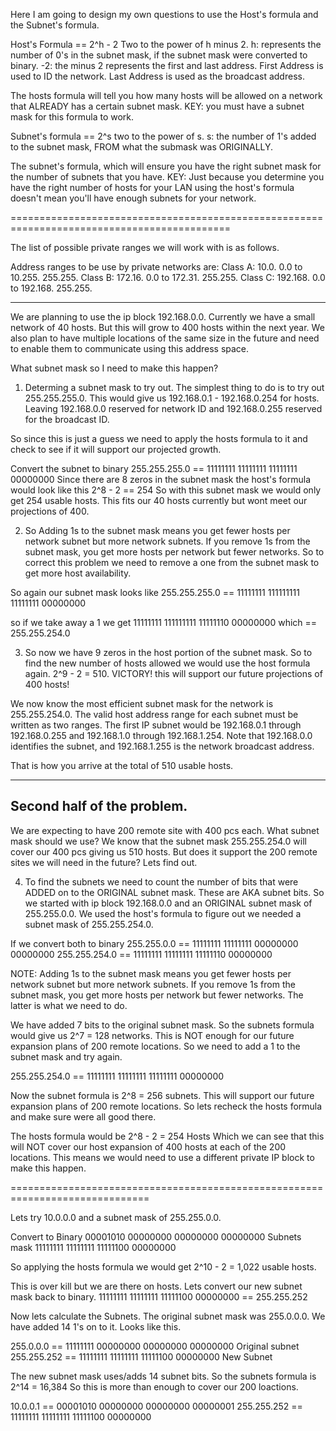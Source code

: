 Here I am going to design my own questions to use the Host's formula and the Subnet's formula.

Host's Formula == 2^h - 2
Two to the power of h minus 2. 
h: represents the number of 0's in the subnet mask, if the subnet mask were converted to binary.
-2: the minus 2 represents the first and last address. First Address is used to ID the network. Last Address is used as the broadcast address.

The hosts formula will tell you how many hosts will be allowed on a network that ALREADY has a certain subnet mask. 
KEY: you must have a subnet mask for this formula to work.


Subnet's formula == 2^s
two to the power of s.
s: the number of 1's added to the subnet mask, FROM what the submask was ORIGINALLY. 

The subnet's formula, which will ensure you have the right subnet mask for the number of subnets that you have. 
KEY: Just because you determine you have the right number of hosts for your LAN using the host's formula doesn't mean you'll have enough subnets for your network.

============================================================================================

The list of possible private ranges we will work with is as follows.

Address ranges to be use by private networks are:
Class A: 10.0. 0.0 to 10.255. 255.255.
Class B: 172.16. 0.0 to 172.31. 255.255.
Class C: 192.168. 0.0 to 192.168. 255.255.

---------------------------------------------------------------------------------------------

We are planning to use the ip block 192.168.0.0. Currently we have a small network of 40 hosts. But this will grow to 400 hosts within the next year. We also plan to have multiple locations of the same size in the future and need to enable them to communicate using this address space.

What subnet mask so I need to make this happen?

1. Determing a subnet mask to try out.
The simplest thing to do is to try out 255.255.255.0. This would give us 192.168.0.1 - 192.168.0.254 for hosts. Leaving 192.168.0.0 reserved for network ID and 192.168.0.255 reserved for the broadcast ID.

So since this is just a guess we need to apply the hosts formula to it and check to see if it will support our projected growth.

Convert the subnet to binary 255.255.255.0 == 11111111 11111111 11111111 00000000
Since there are 8 zeros in the subnet mask the host's formula would look like this 2^8 - 2 == 254 
So with this subnet mask we would only get 254 usable hosts. This fits our 40 hosts currently but wont meet our projections of 400.

2. So Adding 1s to the subnet mask means you get fewer hosts per network subnet but more network subnets. If you remove 1s from the subnet mask, you get more hosts per network but fewer networks. So to correct this problem we need to remove a one from the subnet mask to get more host availability.

So again our subnet mask looks like 255.255.255.0 == 11111111 111111111 11111111 00000000

so if we take away a 1 we get 11111111 111111111 11111110 00000000 which == 255.255.254.0

3. So now we have 9 zeros in the host portion of the subnet mask. So to find the new number of hosts allowed we would use the host formula again. 2^9 - 2 = 510. VICTORY! this will support our future projections of 400 hosts!

We now know the most efficient subnet mask for the network is 255.255.254.0. The valid host address range for each subnet must be written as two ranges.
The first IP subnet would be 192.168.0.1 through 192.168.0.255 and 192.168.1.0 through 192.168.1.254. Note that 192.168.0.0 identifies the subnet, and 192.168.1.255 is the network broadcast address.

That is how you arrive at the total of 510 usable hosts. 

-------------------------------------------------------------------
Second half of the problem.
-------------------------------------------------------------------
We are expecting to have 200 remote site with 400 pcs each. What subnet mask should we use? We know that the subnet mask 255.255.254.0 will cover our 400 pcs giving us 510 hosts. But does it support the 200 remote sites we will need in the future? Lets find out. 

4. To find the subnets we need to count the number of bits that were ADDED on to the ORIGINAL subnet mask. These are AKA subnet bits. So we started with ip block 192.168.0.0 and an ORIGINAL subnet mask of 255.255.0.0.
We used the host's formula to figure out we needed a subnet mask of 255.255.254.0.

If we convert both to binary 255.255.0.0    == 11111111 11111111 00000000 00000000
                             255.255.254.0  == 11111111 11111111 11111110 00000000


NOTE: Adding 1s to the subnet mask means you get fewer hosts per network subnet but more network subnets. If you remove 1s from the subnet mask, you get more hosts per network but fewer networks. The latter is what we need to do.

We have added 7 bits to the original subnet mask. So the subnets formula would give us 2^7 = 128 networks. This is NOT enough for our future expansion plans of 200 remote locations. So we need to add a 1 to the subnet mask and try again. 

255.255.254.0  == 11111111 11111111 11111111 00000000

Now the subnet formula is 2^8 = 256 subnets. This will support our future expansion plans of 200 remote locations. So lets recheck the hosts formula and make sure were all good there.

The hosts formula would be 2^8 - 2 = 254 Hosts Which we can see that this will NOT cover our host expansion of 400 hosts at each of the 200 locations. This means we would need to use a different private IP block to make this happen.

==============================================================================

Lets try 10.0.0.0 and a subnet mask of 255.255.0.0.

Convert to Binary 00001010 00000000 00000000 00000000
Subnets mask      11111111 11111111 11111100 00000000

So applying the hosts formula we would get 2^10 - 2 = 1,022 usable hosts. 

This is over kill but we are there on hosts. Lets convert our new subnet mask back to binary.
 11111111 11111111 11111100 00000000 ==   255.255.252

Now lets calculate the Subnets. The original subnet mask was 255.0.0.0. We have added 14 1's on to it. Looks like this.

255.0.0.0   == 11111111 00000000 00000000 00000000  Original subnet
255.255.252 == 11111111 11111111 11111100 00000000  New Subnet

The new subnet mask uses/adds 14 subnet bits. So the subnets formula is 2^14 = 16,384 
So this is more than enough to cover our 200 loactions. 

10.0.0.1    == 00001010 00000000 00000000 00000001
255.255.252 == 11111111 11111111 11111100 00000000













